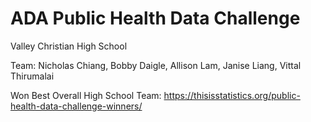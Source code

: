 # ADA Public Health Data Challenge
Valley Christian High School

Team: Nicholas Chiang, Bobby Daigle, Allison Lam, Janise Liang, Vittal Thirumalai

Won Best Overall High School Team: https://thisisstatistics.org/public-health-data-challenge-winners/

